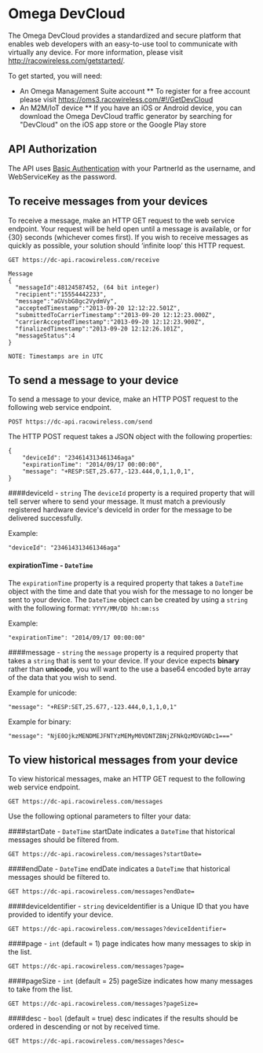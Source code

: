 Omega DevCloud
=============

The Omega DevCloud provides a standardized and secure platform that enables web developers with an easy-to-use tool to communicate with virtually any device.  For more information, please visit http://racowireless.com/getstarted/.

To get started, you will need:
* An Omega Management Suite account
** To register for a free account please visit https://oms3.racowireless.com/#!/GetDevCloud
* An M2M/IoT device
** If you have an iOS or Android device, you can download the Omega DevCloud traffic generator by searching for "DevCloud" on the iOS app store or the Google Play store

## API Authorization
The API uses [Basic Authentication](http://en.wikipedia.org/wiki/Basic_access_authentication) with your PartnerId as the username, and  WebServiceKey as the password.

## To receive messages from your devices
To receive a message, make an HTTP GET request to the web service endpoint.  Your request will be held open until a message is available, or for {30} seconds (whichever comes first).  If you wish to receive messages as quickly as possible, your solution should ‘infinite loop’ this HTTP request.

```
GET https://dc-api.racowireless.com/receive

Message
{
  "messageId":48124587452, (64 bit integer)
  "recipient":"15554442233",
  "message":"aGVsbG8gc2VydmVy",
  "acceptedTimestamp":"2013-09-20 12:12:22.501Z",
  "submittedToCarrierTimestamp":"2013-09-20 12:12:23.000Z",
  "carrierAcceptedTimestamp":"2013-09-20 12:12:23.900Z",
  "finalizedTimestamp":"2013-09-20 12:12:26.101Z",
  "messageStatus":4
}

NOTE: Timestamps are in UTC
```
## To send a message to your device
To send a message to your device, make an HTTP POST request to the following web service endpoint.
```
POST https://dc-api.racowireless.com/send
```
The HTTP POST request takes a JSON object with the following properties:

```
{
    "deviceId": "234614313461346aga"
    "expirationTime": "2014/09/17 00:00:00",
    "message": "+RESP:SET,25.677,-123.444,0,1,1,0,1",
}
```
####deviceId - `string`
The `deviceId` property is a required property that will tell server where to send your message.  It must match a previously registered hardware device's deviceId in order for the message to be delivered successfully.

Example:
```
"deviceId": "234614313461346aga"
```

#### expirationTime - `DateTime`
The `expirationTime` property is a required property that takes a `DateTime` object with the time and date that you wish for the message to no longer be sent to your device. The `DateTime` object can be created by using a `string` with the following format: `YYYY/MM/DD hh:mm:ss`

Example:
```
"expirationTime": "2014/09/17 00:00:00"
```

####message - `string`
the `message` property is a required property that takes a `string` that is sent to your device.  If your device expects **binary** rather than **unicode**, you will want to the use a base64 encoded byte array of the data that you wish to send.

Example for unicode:
```
"message": "+RESP:SET,25.677,-123.444,0,1,1,0,1"
```

Example for binary:
```
"message": "NjE0OjkzMENDMEJFNTYzMEMyM0VDNTZBNjZFNkQzMDVGNDc1==="
```

## To view historical messages from your device
To view historical messages, make an HTTP GET request to the following web service endpoint.
```
GET https://dc-api.racowireless.com/messages
```
Use the following optional parameters to filter your data:

####startDate - `DateTime`
startDate indicates a `DateTime` that historical messages should be filtered from.
```
GET https://dc-api.racowireless.com/messages?startDate=
```

####endDate - `DateTime`
endDate indicates a `DateTime` that historical messages should be filtered to.
```
GET https://dc-api.racowireless.com/messages?endDate=
```

####deviceIdentifier - `string`
deviceIdentifier is a Unique ID that you have provided to identify your device.
```
GET https://dc-api.racowireless.com/messages?deviceIdentifier=
```

####page - `int` (default = 1)
page indicates how many messages to skip in the list.
```
GET https://dc-api.racowireless.com/messages?page=
```

####pageSize - `int` (default = 25)
pageSize indicates how many messages to take from the list.
```
GET https://dc-api.racowireless.com/messages?pageSize=
```
####desc - `bool` (default = true)
desc indicates if the results should be ordered in descending or not by received time.
```
GET https://dc-api.racowireless.com/messages?desc=
```
